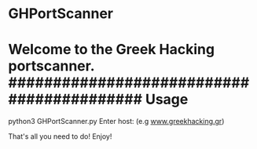 # GHPortScanner
Welcome to the Greek Hacking portscanner.
##########################################
Usage
=====
python3 GHPortScanner.py
Enter host: (e.g www.greekhacking.gr)

That's all you need to do!
Enjoy!
